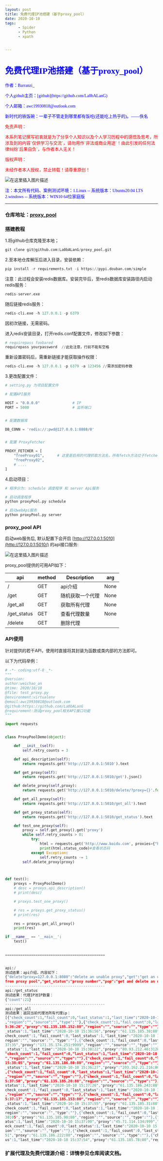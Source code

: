 ```yaml
---
layout: post
title: 免费代理IP池搭建（基于proxy_pool）
date: 2020-10-10
tags: 
      - Spider
      - Python
      - xpath


---
```


# <font face="楷体"  color='blue'> 免费代理IP池搭建（基于proxy_pool）</font>

<p><font face="楷体" color='blue'>作者：Barranzi_</font></p>
<p><font face="楷体" color='blue'>个人github主页：[github](https://github.com/La0bALanG)</font></p>
<p><font face="楷体" color='blue'>个人邮箱：awc19930818@outlook.com</font></p>
<p><font face="楷体" color='blue'>新时代的铁饭碗：一辈子不管走到哪里都有饭吃(还能吃上热乎的)。——佚名</font></p>
<p><font face="楷体" color='red'> 免责声明：</font></p>
<p><font face='楷体' color='red'>		本系列笔记撰写初衷就是为了分享个人知识以及个人学习历程中的感悟及思考，所涉及到的内容`仅供学习与交流`，请勿用作`非法或商业用途`！由此引发的任何法律纠纷`后果自负`，与作者本人无关！</font></p>
<p><font face="楷体"  color='red'>版权声明：</font></p>
<p><font face='楷体' color='red'>		未经作者本人授权，禁止转载！请尊重原创！</font></p>

![在这里插入图片描述](https://img-blog.csdnimg.cn/20200926112825777.jpg?x-oss-process=image/watermark,type_ZmFuZ3poZW5naGVpdGk,shadow_10,text_aHR0cHM6Ly9ibG9nLmNzZG4ubmV0L2F3YzE5OTMwODE4,size_16,color_FFFFFF,t_70#pic_center)

<p><font face="楷体" color='blue'>注：本文所有代码、案例测试环境：1.Linux -- 系统版本：Ubuntu20.04 LTS   2.windows -- 系统版本：WIN10 64位家庭版</font></p>

------

### 仓库地址：[proxy_pool](https://github.com/La0bALanG/proxy_pool)

### 搭建教程

1.将github仓库克隆至本地；

```python
git clone git@github.com:La0bALanG/proxy_pool.git
```

2.至本地仓库解压后进入目录，安装依赖：

```python
pip install -r requirements.txt -i https://pypi.douban.com/simple
```

注意：此过程会安装redis数据库。安装完毕后，至redis数据库安装路径内启动redis服务：

```python
redis-server.exe
```

随后链接redis服务：

```python
redis-cli.exe -h 127.0.0.1 -p 6379
```

因初次链接，无需密码。

进入redis安装目录，打开redis.conf配置文件，修改如下参数：

```python
# requirepass foobared
requirepass yourpassword  //此处注意，行前不能有空格
```

重新设置密码后，需重新链接才能获取操作权限：

```python
redis-cli.exe -h 127.0.0.1 -p 6379 -a 123456 //需添加密码参数
```

3.更改配置文件：

```python
# setting.py 为项目配置文件

# 配置API服务

HOST = "0.0.0.0"               # IP
PORT = 5000                    # 监听端口


# 配置数据库

DB_CONN = 'redis://:pwd@127.0.0.1:8888/0'


# 配置 ProxyFetcher

PROXY_FETCHER = [
    "freeProxy01",      # 这里是启用的代理抓取方法名，所有fetch方法位于fetcher/proxyFetcher.py
    "freeProxy02",
    # ....
]
```

4.启动项目：

```python
# 程序分为: schedule 调度程序 和 server Api服务

# 启动调度程序
python proxyPool.py schedule

# 启动webApi服务
python proxyPool.py server
```

### proxy_pool API

启动web服务后, 默认配置下会开启 [http://127.0.0.1:5010](http://127.0.0.1:5010/) 的api接口服务:

![在这里插入图片描述](https://img-blog.csdnimg.cn/2020101016054313.png?x-oss-process=image/watermark,type_ZmFuZ3poZW5naGVpdGk,shadow_10,text_aHR0cHM6Ly9ibG9nLmNzZG4ubmV0L2F3YzE5OTMwODE4,size_16,color_FFFFFF,t_70#pic_center)

proxy_pool提供的可用API如下：

| api         | method | Description      | arg  |
| ----------- | ------ | ---------------- | ---- |
| /           | GET    | api介绍          | None |
| /get        | GET    | 随机获取一个代理 | None |
| /get_all    | GET    | 获取所有代理     | None |
| /get_status | GET    | 查看代理数量     | None |
| /delete     | GET    | 删除代理         |      |

### API使用

针对提供的若干API，使用时直接将其封装为函数或类内部的方法即可。

以下为代码举例：

```python
# -*- coding:utf-8 _*-
"""
@version:
author:weichao_an
@time: 2020/10/10
@file: test_proxy.py
@environment:virtualenv
@email:awc19930818@outlook.com
@github:https://github.com/La0bALanG
@requirement:测试proxy_pool相关API接口功能
"""

import requests


class ProxyPoolDemo(object):

    def __init__(self):
        self.retry_counts = 3

    def api_description(self):
        return requests.get('http://127.0.0.1:5010').text

    def get_proxy(self):
        return requests.get('http://127.0.0.1:5010/get').json()

    def delete_proxy(self,proxy):
        return requests.get('http://127.0.0.1:5010/delete/?proxy={}'.format(proxy))

    def get_all_proxy(self):
        return requests.get('http://127.0.0.1:5010/get_all').text

    def get_proxy_status(self):
        return requests.get('http://127.0.0.1:5010/get_status').text

    def test_one_proxy(self):
        proxy = self.get_proxy().get('proxy')
        while self.retry_counts > 0:
            try:
                html = requests.get('http://www.baidu.com', proxies={"http": "http://{}".format(proxy)})
                print(html.status_code)#查看状态码
            except Exception:
                self.retry_counts -= 1
        self.delete_proxy(proxy)



def test():
    proxys = ProxyPoolDemo()
    # desc = proxys.api_description()
    # print(desc)

    # proxys.test_one_proxy()

    # res = proxys.get_proxy_status()
    # print(res)

    res = proxys.get_all_proxy()
    print(res)

if __name__ == '__main__':
    test()
    
    
==============================================


api:/
测试结果：api介绍，内容如下：
{"delete?proxy=127.0.0.1:8080":"delete an unable proxy","get":"get an useful proxy","get_all":"get all proxy
from proxy pool","get_status":"proxy number","pop":"get and delete an useful proxy"}
----------------------------------------------
api:/get_status
测试结果：代理IP池IP数量：
{"count":21}
----------------------------------------------
api:/get_all
测试结果：返回当前代理池所有代理ip：
[{"check_count":1,"fail_count":0,"last_status":1,"last_time":"2020-10-10 15:37:56","proxy":"61.135.185.69:80"
,"region":"","source":"","type":""},{"check_count":1,"fail_count":0,"last_status":1,"last_time":"2020-10-10 1
5:36:26","proxy":"61.135.185.152:80","region":"","source":"","type":""},{"check_count":1,"fail_count":0,"last
_status":1,"last_time":"2020-10-10 15:36:56","proxy":"61.135.185.38:80","region":"","source":"","type":""},{"
check_count":1,"fail_count":0,"last_status":1,"last_time":"2020-10-10 15:37:19","proxy":"59.120.117.244:80","
region":"","source":"","type":""},{"check_count":1,"fail_count":0,"last_status":1,"last_time":"2020-10-10 15:
37:35","proxy":"171.35.174.251:9999","region":"","source":"","type":""},{"check_count":1,"fail_count":0,"last
_status":1,"last_time":"2020-10-10 15:38:22","proxy":"80.93.212.46:3128","region":"","source":"","type":""},{
"check_count":1,"fail_count":0,"last_status":1,"last_time":"2020-10-10 15:37:12","proxy":"222.153.121.26:8080
","region":"","source":"","type":""},{"check_count":1,"fail_count":0,"last_status":1,"last_time":"2020-10-10
15:38:05","proxy":"61.135.186.80:80","region":"","source":"","type":""},{"check_count":1,"fail_count":0,"last
_status":1,"last_time":"2020-10-10 15:36:27","proxy":"203.162.21.216:8000","region":"","source":"","type":""}
,{"check_count":1,"fail_count":0,"last_status":1,"last_time":"2020-10-10 15:38:16","proxy":"61.135.185.68:80"
,"region":"","source":"","type":""},{"check_count":1,"fail_count":0,"last_status":1,"last_time":"2020-10-10 1
5:37:50","proxy":"61.135.185.20:80","region":"","source":"","type":""},{"check_count":1,"fail_count":0,"last_
status":1,"last_time":"2020-10-10 15:37:26","proxy":"61.135.186.243:80","region":"","source":"","type":""},{"
check_count":1,"fail_count":0,"last_status":1,"last_time":"2020-10-10 15:37:34","proxy":"218.93.119.165:9002"
,"region":"","source":"","type":""},{"check_count":1,"fail_count":0,"last_status":1,"last_time":"2020-10-10 1
5:37:17","proxy":"61.135.185.153:80","region":"","source":"","type":""},{"check_count":1,"fail_count":0,"last
_status":1,"last_time":"2020-10-10 15:37:55","proxy":"61.135.185.31:80","region":"","source":"","type":""},{"
check_count":1,"fail_count":0,"last_status":1,"last_time":"2020-10-10 15:37:26","proxy":"61.135.185.118:80","
region":"","source":"","type":""},{"check_count":1,"fail_count":0,"last_status":1,"last_time":"2020-10-10 15:
38:05","proxy":"61.135.185.90:80","region":"","source":"","type":""},{"check_count":1,"fail_count":0,"last_st
atus":1,"last_time":"2020-10-10 15:37:00","proxy":"45.71.114.134:999","region":"","source":"","type":""},{"ch
eck_count":1,"fail_count":0,"last_status":1,"last_time":"2020-10-10 15:37:32","proxy":"61.135.185.92:80","reg
ion":"","source":"","type":""},{"check_count":1,"fail_count":0,"last_status":1,"last_time":"2020-10-10 15:37:
51","proxy":"61.135.186.222:80","region":"","source":"","type":""},{"check_count":1,"fail_count":0,"last_stat
us":1,"last_time":"2020-10-10 15:37:54","proxy":"61.135.185.78:80","region":"","source":"","type":""}]
```

### 扩展代理及免费代理源介绍：详情参见仓库阅读文档。